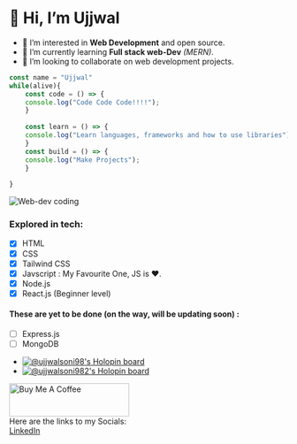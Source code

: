 # 👋 Hi, I’m Ujjwal
- 👀 I’m interested in **Web Development** and open source. <br>
- 🌱 I’m currently learning **Full stack web-Dev** *(MERN)*. <br>
- 💞️ I’m looking to collaborate on web development projects. <br>
```js
const name = "Ujjwal"
while(alive){
    const code = () => {
    console.log("Code Code Code!!!!");
    }
    
    const learn = () => {
    console.log("Learn languages, frameworks and how to use libraries");
    }
    const build = () => {
    console.log("Make Projects");
    }
    
}

```
 ![Web-dev coding](https://www.renderinfotech.com/assets/image/web-development.gif)
 ### Explored in tech:
 - [x] HTML
 - [x] CSS
 - [x] Tailwind CSS
 - [x] Javscript : My Favourite One, JS is ❤️.
 - [x] Node.js
 - [x] React.js (Beginner level)
 #### These are yet to be done (on the way, will be updating soon) :
 
 - [ ] Express.js
 - [ ] MongoDB
 - [![@ujjwalsoni98's Holopin board](https://holopin.me/ujjwalsoni98)](https://holopin.io/@ujjwalsoni98)
- [![@ujjwalsoni982's Holopin board](https://holopin.me/ujjwalsoni982)](https://holopin.io/@ujjwalsoni982)
<!---
Ujjwal-soni98/Ujjwal-soni98 is a ✨ special ✨ repository because its `README.md` (this file) appears on your GitHub profile.
You can click the Preview link to take a look at your changes.
--->

<a href="https://www.buymeacoffee.com/ujjwalsonil" target="_blank"><img src="https://cdn.buymeacoffee.com/buttons/v2/default-green.png" alt="Buy Me A Coffee" style="height: 60px !important;width: 217px !important;" ></a> <br>
 Here are the links to my Socials: <br>
 [LinkedIn](https://www.linkedin.com/in/ujjwal-soni)<br>
